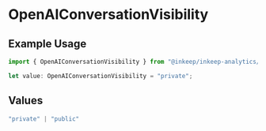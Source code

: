 # OpenAIConversationVisibility

## Example Usage

```typescript
import { OpenAIConversationVisibility } from "@inkeep/inkeep-analytics/models/components";

let value: OpenAIConversationVisibility = "private";
```

## Values

```typescript
"private" | "public"
```